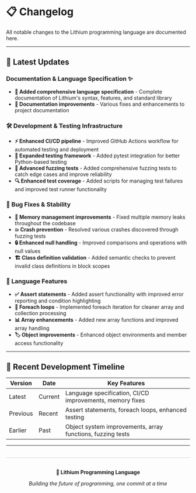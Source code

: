 # 📋 Changelog

All notable changes to the Lithium programming language are documented here.

---

## 🚀 Latest Updates

### Documentation & Language Specification ✨
- **📖 Added comprehensive language specification** - Complete documentation of Lithium's syntax, features, and standard library
- **🔧 Documentation improvements** - Various fixes and enhancements to project documentation

### 🛠️ Development & Testing Infrastructure
- **⚡ Enhanced CI/CD pipeline** - Improved GitHub Actions workflow for automated testing and deployment
- **🧪 Expanded testing framework** - Added pytest integration for better Python-based testing
- **🎯 Advanced fuzzing tests** - Added comprehensive fuzzing tests to catch edge cases and improve reliability
- **🔍 Enhanced test coverage** - Added scripts for managing test failures and improved test runner functionality

### 🐛 Bug Fixes & Stability
- **🧠 Memory management improvements** - Fixed multiple memory leaks throughout the codebase
- **💥 Crash prevention** - Resolved various crashes discovered through fuzzing tests
- **🔒 Enhanced null handling** - Improved comparisons and operations with null values
- **🏗️ Class definition validation** - Added semantic checks to prevent invalid class definitions in block scopes

### 🎨 Language Features
- **✅ Assert statements** - Added assert functionality with improved error reporting and condition highlighting
- **🔄 Foreach loops** - Implemented foreach iteration for cleaner array and collection processing
- **📊 Array enhancements** - Added new array functions and improved array handling
- **🏷️ Object improvements** - Enhanced object environments and member access functionality

---

## 📅 Recent Development Timeline

| Version | Date | Key Features |
|---------|------|--------------|
| Latest | Current | Language specification, CI/CD improvements, memory fixes |
| Previous | Recent | Assert statements, foreach loops, enhanced testing |
| Earlier | Past | Object system improvements, array functions, fuzzing tests |

---

<div style="text-align: center; margin-top: 2rem; padding: 1rem; border-top: 2px solid #e1e5e9;">
  <p><strong>🌟 Lithium Programming Language</strong></p>
  <p><em>Building the future of programming, one commit at a time</em></p>
</div>
